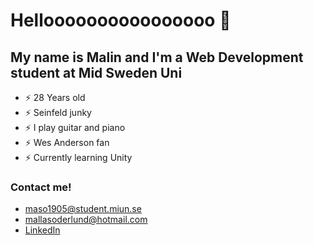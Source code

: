 # Helloooooooooooooooo 👋

## My name is Malin and I'm a  Web Development student at Mid Sweden Uni

- ⚡ 28 Years old
- ⚡ Seinfeld junky
- ⚡ I play guitar and piano
- ⚡ Wes Anderson fan
- ⚡ Currently learning Unity

### Contact me!

- [maso1905@student.miun.se](mailto:maso1905@student.miun.se)
- [mallasoderlund@hotmail.com](mailto:mallasoderlund@hotmail.com)
- [LinkedIn](https://www.linkedin.com/in/malin-söderlund-2ab9b215a)
